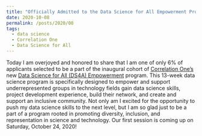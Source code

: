 ```yaml
---
title: "Officially Admitted to the Data Science for All Empowerment Program!"
date: 2020-10-08
permalink: /posts/2020/08
tags:
  - data science
  - Correlation One
  - Data Science for All
---
```


Today I am overjoyed and honored to share that I am one of only 6% of applicants selected to be a part of the inaugural cohort of [Correlation One’s](https://www.correlation-one.com) new [Data Science for All (DS4A) Empowerment](https://www.correlation-one.com/ds4a-empowerment) program.  This 13-week data science program is specifically designed to empower and support underrepresented groups in technology fields gain data science skills, project development experience, build their network, and create and support an inclusive community.  Not only am I excited for the opportunity to push my data science skills to the next level, but I am so glad just to be a part of a program rooted in promoting diversity, inclusion, and representation in science and technology.  Our first session is coming up on Saturday, October 24, 2020!
